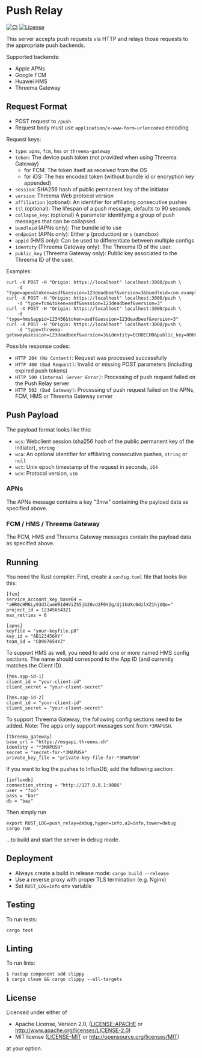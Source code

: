# Push Relay

[![CI][ci-badge]][ci]
[![License][license-badge]][license]

This server accepts push requests via HTTP and relays those requests to the appropriate push backends.

Supported backends:

- Apple APNs
- Google FCM
- Huawei HMS
- Threema Gateway

## Request Format

- POST request to `/push`
- Request body must use `application/x-www-form-urlencoded` encoding

Request keys:

- `type`: `apns`, `fcm`, `hms` or `threema-gateway`
- `token`: The device push token (not provided when using Threema Gateway)
  - for FCM: The token itself as received from the OS
  - for iOS: The hex encoded token (without bundle id or encryption key appended)
- `session`: SHA256 hash of public permanent key of the initiator
- `version`: Threema Web protocol version
- `affiliation` (optional): An identifier for affiliating consecutive pushes
- `ttl` (optional): The lifespan of a push message, defaults to 90 seconds
- `collapse_key`: (optional) A parameter identifying a group of push messages that can be
  collapsed.
- `bundleid` (APNs only): The bundle id to use
- `endpoint` (APNs only): Either `p` (production) or `s` (sandbox)
- `appid` (HMS only): Can be used to differentiate between multiple configs
- `identity` (Threema Gateway only): The Threema ID of the user.
- `public_key` (Threema Gateway only): Public key associated to the Threema ID of the user.

Examples:

    curl -X POST -H "Origin: https://localhost" localhost:3000/push \
        -d "type=apns&token=asdf&session=123deadbeef&version=3&bundleid=com.example.app&endpoint=s"
    curl -X POST -H "Origin: https://localhost" localhost:3000/push \
        -d "type=fcm&token=asdf&session=123deadbeef&version=3"
    curl -X POST -H "Origin: https://localhost" localhost:3000/push \
        -d "type=hms&appid=123456&token=asdf&session=123deadbeef&version=3"
    curl -X POST -H "Origin: https://localhost" localhost:3000/push \
        -d "type=threema-gateway&session=123deadbeef&version=3&identity=ECHOECHO&public_key=0000000000000000000000000000000000000000000000000000000000000000"

Possible response codes:

- `HTTP 204 (No Content)`: Request was processed successfully
- `HTTP 400 (Bad Request)`: Invalid or missing POST parameters (including expired push tokens)
- `HTTP 500 (Internal Server Error)`: Processing of push request failed on the Push Relay server
- `HTTP 502 (Bad Gateway)`: Processing of push request failed on the APNs, FCM, HMS or Threema Gateway server

## Push Payload

The payload format looks like this:

- `wcs`: Webclient session (sha256 hash of the public permanent key of the
  initiator), `string`
- `wca`: An optional identifier for affiliating consecutive pushes, `string` or `null`
- `wct`: Unix epoch timestamp of the request in seconds, `i64`
- `wcv`: Protocol version, `u16`

### APNs

The APNs message contains a key "3mw" containing the payload data as specified
above.

### FCM / HMS / Threema Gateway

The FCM, HMS and Threema Gateway messages contain the payload data as specified above.

## Running

You need the Rust compiler. First, create a `config.toml` file that looks like this:

    [fcm]
    service_account_key_base64 = "aHR0cHM6Ly93d3cueW91dHViZS5jb20vd2F0Y2g/dj1kUXc0dzlXZ1hjUQo="
    project_id = 12345654321
    max_retries = 6

    [apns]
    keyfile = "your-keyfile.p8"
    key_id = "AB123456XY"
    team_id = "CD987654YZ"

To support HMS as well, you need to add one or more named HMS config sections.
The name should correspond to the App ID (and currently matches the Client ID).

    [hms.app-id-1]
    client_id = "your-client-id"
    client_secret = "your-client-secret"

    [hms.app-id-2]
    client_id = "your-client-id"
    client_secret = "your-client-secret"

To support Threema Gateway, the following config sections need to be added.
Note: The apps only support messages sent from `*3MAPUSH`.

    [threema_gateway]
    base_url = "https://msgapi.threema.ch"
    identity = "*3MAPUSH"
    secret = "secret-for-*3MAPUSH"
    private_key_file = "private-key-file-for-*3MAPUSH"

If you want to log the pushes to InfluxDB, add the following section:

    [influxdb]
    connection_string = "http://127.0.0.1:8086"
    user = "foo"
    pass = "bar"
    db = "baz"

Then simply run

    export RUST_LOG=push_relay=debug,hyper=info,a2=info,tower=debug
    cargo run

...to build and start the server in debug mode.

## Deployment

- Always create a build in release mode: `cargo build --release`
- Use a reverse proxy with proper TLS termination (e.g. Nginx)
- Set `RUST_LOG=info` env variable

## Testing

To run tests:

    cargo test

## Linting

To run lints:

    $ rustup component add clippy
    $ cargo clean && cargo clippy --all-targets

## License

Licensed under either of

 * Apache License, Version 2.0, ([LICENSE-APACHE](LICENSE-APACHE) or
   http://www.apache.org/licenses/LICENSE-2.0)
 * MIT license ([LICENSE-MIT](LICENSE-MIT) or
   http://opensource.org/licenses/MIT)

at your option.

<!-- Badges -->
[ci]: https://github.com/threema-ch/push-relay/actions?query=workflow%3ACI
[ci-badge]: https://img.shields.io/github/actions/workflow/status/threema-ch/push-relay/ci.yml?branch=master
[license]: https://github.com/threema-ch/push-relay#license
[license-badge]: https://img.shields.io/badge/License-Apache%202.0%20%2f%20MIT-blue.svg
